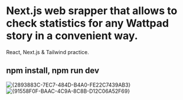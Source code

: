 # Next.js web srapper that allows to check statistics for any Wattpad story in a convenient way. 
React, Next.js & Tailwind practice. 

## npm install, npm run dev

![{2893883C-7EC7-484D-B4A0-FE22C7439AB3}](https://github.com/user-attachments/assets/c19e4560-d701-41b5-b596-5309f0d7c494)
![{91558F0F-BAAC-4C9A-8C8B-D12C06A52F69}](https://github.com/user-attachments/assets/6f46da00-2c7f-4031-9496-365b9609bc50)
